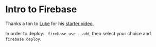 # Intro to Firebase
Thanks a ton to [Luke](https://github.com/LukeSchlangen) for his [starter video](https://www.youtube.com/watch?v=_2kaJ4Kxc6E).

In order to deploy: ``` firebase use --add```, then select your choice and ```firebase deploy```.
